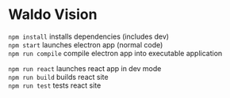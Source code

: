 # Waldo Vision<br>
`npm install` installs dependencies (includes dev)<br>
`npm start` launches electron app (normal code)<br>
`npm run compile` compile electron app into executable application<br>

`npm run react` launches react app in dev mode<br>
`npm run build` builds react site<br>
`npm run test` tests react site<br>

